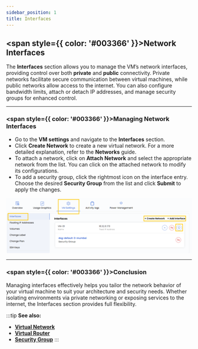 ```yaml
---
sidebar_position: 1
title: Interfaces
---
```


## <span style={{ color: '#003366' }}>Network Interfaces</span>

The **Interfaces** section allows you to manage the VM’s network interfaces, providing control over both **private** and **public** connectivity. Private networks facilitate secure communication between virtual machines, while public networks allow access to the internet. You can also configure bandwidth limits, attach or detach IP addresses, and manage security groups for enhanced control.

----------

### <span style={{ color: '#003366' }}>Managing Network Interfaces</span>

- Go to the **VM settings** and navigate to the **Interfaces** section.
- Click **Create Network** to create a new virtual network. For a more detailed explanation, refer to the **Networks** guide.
- To attach a network, click on **Attach Network** and select the appropriate network from the list. You can click on the attached network to modify its configurations.
- To add a security group, click the rightmost icon on the interface entry. Choose the desired **Security Group** from the list and click **Submit** to apply the changes.

![Interfaces Management](../images/vmset-openstack-1.png)

----------

### <span style={{ color: '#003366' }}>Conclusion</span>

Managing interfaces effectively helps you tailor the network behavior of your virtual machine to suit your architecture and security needs. Whether isolating environments via private networking or exposing services to the internet, the Interfaces section provides full flexibility.

:::tip
**See also:**  
- **[Virtual Network](../../../Networks/Guides%20For%20OpenStack/Virtual%20Networks.md)**  
- **[Virtual Router](../../../Networks/Guides%20For%20OpenStack/Virtual%20Routers.md)**  
- **[Security Group](../../../Networks/Guides%20For%20OpenStack/Security%20Groups.md)**
:::



